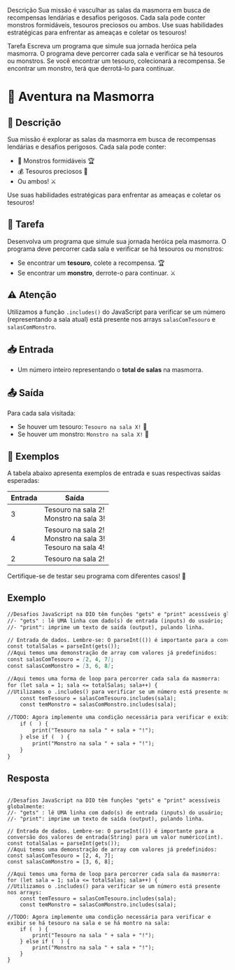 Descrição
Sua missão é vasculhar as salas da masmorra em busca de recompensas lendárias e desafios perigosos. Cada sala pode conter monstros formidáveis, tesouros preciosos ou ambos. Use suas habilidades estratégicas para enfrentar as ameaças e coletar os tesouros!

Tarefa
Escreva um programa que simule sua jornada heróica pela masmorra. O programa deve percorrer cada sala e verificar se há tesouros ou monstros. Se você encontrar um tesouro, colecionará a recompensa. Se encontrar um monstro, terá que derrotá-lo para continuar.

# 🏰 Aventura na Masmorra

## 📜 Descrição
Sua missão é explorar as salas da masmorra em busca de recompensas lendárias e desafios perigosos. Cada sala pode conter:
- 🐉 Monstros formidáveis 🏆
- 💰 Tesouros preciosos 🎁
- Ou ambos! ⚔️

Use suas habilidades estratégicas para enfrentar as ameaças e coletar os tesouros!

## 🎯 Tarefa
Desenvolva um programa que simule sua jornada heróica pela masmorra. O programa deve percorrer cada sala e verificar se há tesouros ou monstros:
- Se encontrar um **tesouro**, colete a recompensa. 🏆
- Se encontrar um **monstro**, derrote-o para continuar. ⚔️

## ⚠️ Atenção
Utilizamos a função `.includes()` do JavaScript para verificar se um número (representando a sala atual) está presente nos arrays `salasComTesouro` e `salasComMonstro`.

## 📥 Entrada
- Um número inteiro representando o **total de salas** na masmorra.

## 📤 Saída
Para cada sala visitada:
- Se houver um tesouro: `Tesouro na sala X!` 💎
- Se houver um monstro: `Monstro na sala X!` 🐉

## 📌 Exemplos
A tabela abaixo apresenta exemplos de entrada e suas respectivas saídas esperadas:

| Entrada | Saída |
|---------|------------------------------------------------|
| 3       | Tesouro na sala 2!<br>Monstro na sala 3! |
| 4       | Tesouro na sala 2!<br>Monstro na sala 3!<br>Tesouro na sala 4! |
| 2       | Tesouro na sala 2! |

Certifique-se de testar seu programa com diferentes casos! 🚀


## Exemplo

```markdown
//Desafios JavaScript na DIO têm funções "gets" e "print" acessíveis globalmente:
//- "gets" : lê UMA linha com dado(s) de entrada (inputs) do usuário;
//- "print": imprime um texto de saída (output), pulando linha.

// Entrada de dados. Lembre-se: O parseInt(()) é importante para a conversão dos valores de entrada(String) para um valor numérico(int).
const totalSalas = parseInt(gets());
//Aqui temos uma demonstração de array com valores já predefinidos:
const salasComTesouro = [2, 4, 7];
const salasComMonstro = [3, 6, 8];

//Aqui temos uma forma de loop para percorrer cada sala da masmorra:
for (let sala = 1; sala <= totalSalas; sala++) {
//Utilizamos o .includes() para verificar se um número está presente nos arrays:
    const temTesouro = salasComTesouro.includes(sala);
    const temMonstro = salasComMonstro.includes(sala);

//TODO: Agora implemente uma condição necessária para verificar e exibir se há tesouro na sala e se há montro na sala:
    if (  ) {
        print("Tesouro na sala " + sala + "!");
    } else if (  ) {
        print("Monstro na sala " + sala + "!");
    }
}

```

## Resposta

```mardown

//Desafios JavaScript na DIO têm funções "gets" e "print" acessíveis globalmente:
//- "gets" : lê UMA linha com dado(s) de entrada (inputs) do usuário;
//- "print": imprime um texto de saída (output), pulando linha.

// Entrada de dados. Lembre-se: O parseInt(()) é importante para a conversão dos valores de entrada(String) para um valor numérico(int).
const totalSalas = parseInt(gets());
//Aqui temos uma demonstração de array com valores já predefinidos:
const salasComTesouro = [2, 4, 7];
const salasComMonstro = [3, 6, 8];

//Aqui temos uma forma de loop para percorrer cada sala da masmorra:
for (let sala = 1; sala <= totalSalas; sala++) {
//Utilizamos o .includes() para verificar se um número está presente nos arrays:
    const temTesouro = salasComTesouro.includes(sala);
    const temMonstro = salasComMonstro.includes(sala);

//TODO: Agora implemente uma condição necessária para verificar e exibir se há tesouro na sala e se há montro na sala:
    if (  ) {
        print("Tesouro na sala " + sala + "!");
    } else if (  ) {
        print("Monstro na sala " + sala + "!");
    }
}

```

